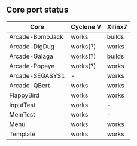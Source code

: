 ## Core port status

| **Core** | **Cyclone V** | **Xilinx7** |
--|--|--
|Arcade-BombJack | works    | builds |
|Arcade-DigDug   | works(?) | works |
|Arcade-Galaga   | works(?) | builds |
|Arcade-Popeye   | works(?) | works |
|Arcade-SEGASYS1 | -        | works |
|Arcade-QBert    | works    | works |
|FlappyBird      | works    | works |
|InputTest       | works    | - |
|MemTest         | works    | - |
|Menu            | works    | works |
|Template        | works    | works |

